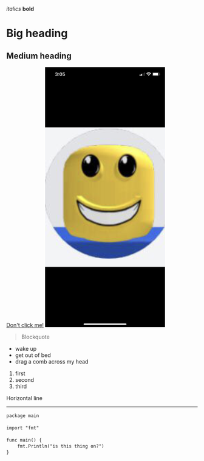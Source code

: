 *italics*
**bold**
# Big heading
## Medium heading
[Don't click me!](https://news.ycombinator.com)
![Cool image](./robloxPFP.png)

> Blockquote

- wake up
- get out of bed
- drag a comb across my head

1. first
2. second
3. third

Horizontal line
___

```
package main

import "fmt"

func main() {
	fmt.Println("is this thing on?")
}
```
